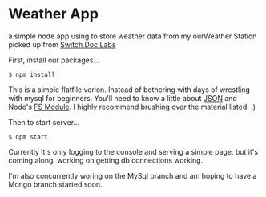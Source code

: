 # Weather App
a simple node app using <DB> to store weather data from my ourWeather Station picked up from [Switch Doc Labs](https://github.com/switchdoclabs/OurWeatherWeatherPlus)

First, install our packages...

`$ npm install`

This is a simple flatfile verion. Instead of bothering with days of wrestling with mysql for beginners. You'll need to know a little about [JSON](https://developer.mozilla.org/en-US/docs/Web/JavaScript/Reference/Global_Objects/JSON) and Node's [FS Module](https://nodejs.org/api/fs.html#fs_file_system). I highly recommend brushing over the material listed. :)

Then to start server...

`$ npm start`

Currently it's only logging to the console and serving a simple page. but it's coming along. working on getting db connections working.

I'm also concurrently woring on the MySql branch and am hoping to have a Mongo branch started soon. 
